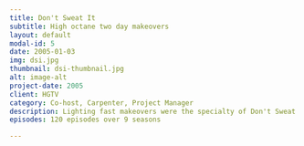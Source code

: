 ```yaml
---
title: Don't Sweat It
subtitle: High octane two day makeovers
layout: default
modal-id: 5
date: 2005-01-03
img: dsi.jpg
thumbnail: dsi-thumbnail.jpg
alt: image-alt
project-date: 2005
client: HGTV
category: Co-host, Carpenter, Project Manager
description: Lighting fast makeovers were the specialty of Don't Sweat It.  Two days from the time we drove up to the time we drove away. Full bathroom or Kitchen in two days?  Sure, why the hell not.  We were the first show to be "bleeped" on HGTV, so I'm pretty proud of that.
episodes: 120 episodes over 9 seasons

---
```

